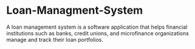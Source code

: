 # Loan-Managment-System
A loan management system is a software application that helps financial institutions such as banks, credit unions, and microfinance organizations manage and track their loan portfolios. 
